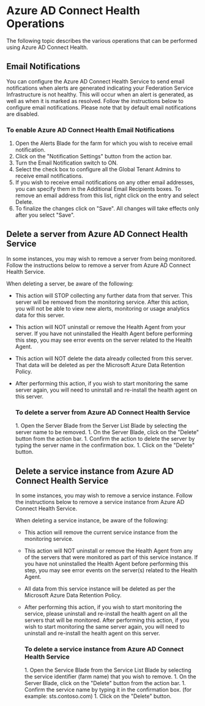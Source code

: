<properties 
	pageTitle="Azure AD Connect Health Operations." 
	description="This is the Azure AD Connect Health page that describes additional operations that can be performed once you have Azure AD Connect Health deployed.." 
	services="active-directory" 
	documentationCenter="" 
	authors="billmath" 
	manager="swadhwa" 
	editor="curtand"/>

<tags 
	ms.service="active-directory" 
	ms.workload="identity" 
	ms.tgt_pltfrm="na" 
	ms.devlang="na" 
	ms.topic="article" 
	ms.date="07/12/2015"
	ms.author="billmath"/> 

# Azure AD Connect Health Operations

The following topic describes the various operations that can be performed using Azure AD Connect Health.

## Email Notifications
You can configure the Azure AD Connect Health Service to send email notifications when alerts are generated indicating your Federation Service Infrastructure is not healthy. This will occur when an alert is generated, as well as when it is marked as resolved. Follow the instructions below to configure email notifications. Please note that by default email notifications are disabled. 


### To enable Azure AD Connect Health Email Notifications

1. Open the Alerts Blade for the farm for which you wish to receive email notification.
1. Click on the "Notification Settings" button from the action bar.
1. Turn the Email Notification switch to ON.
1. Select the check box to configure all the Global Tenant Admins to receive email notifications.
1. If you wish to receive email notifications on any other email addresses, you can specify them in the Additional Email Recipients boxes. To remove an email address from this list, right click on the entry and select Delete.
1. To finalize the changes click on "Save". All changes will take effects only after you select "Save".






## Delete a server from Azure AD Connect Health Service

In some instances, you may wish to remove a server from being monitored. Follow the instructions below to remove a server from Azure AD Connect Health Service.

When deleting a server, be aware of the following:

- This action will STOP collecting any further data from that server. This server will be removed from the monitoring service. After this action, you will not be able to view new alerts, monitoring or usage analytics data for this server.
- This action will NOT uninstall or remove the Health Agent from your server. If you have not uninstalled the Health Agent before performing this step, you may see error events on the server related to the Health Agent.
- This action will NOT delete the data already collected from this server. That data will be deleted as per the Microsoft Azure Data Retention Policy. 
- After performing this action, if you wish to start monitoring the same server again, you will need to uninstall and re-install the health agent on this server. 


	### To delete a server from Azure AD Connect Health Service
<ol>
1. Open the Server Blade from the Server List Blade by selecting the server name to be removed. 
1. On the Server Blade, click on the "Delete" button from the action bar.
1. Confirm the action to delete the server by typing the server name in the confirmation box.
1. Click on the "Delete" button.







## Delete a service instance from Azure AD Connect Health Service

In some instances, you may wish to remove a service instance. Follow the instructions below to remove a service instance from Azure AD Connect Health Service.

When deleting a service instance, be aware of the following:

- This action will remove the current service instance from the monitoring service. 
- This action will NOT uninstall or remove the Health Agent from any of the servers that were monitored as part of this service instance. If you have not uninstalled the Health Agent before performing this step, you may see error events on the server(s) related to the Health Agent. 
- All data from this service instance will be deleted as per the Microsoft Azure Data Retention Policy. 
- After performing this action, if you wish to start monitoring the service, please uninstall and re-install the health agent on all the servers that will be monitored. After performing this action, if you wish to start monitoring the same server again, you will need to uninstall and re-install the health agent on this server.







	### To delete a service instance from Azure AD Connect Health Service
<ol>
1. Open the Service Blade from the Service List Blade by selecting the service identifier (farm name) that you wish to remove. 
1. On the Server Blade, click on the "Delete" button from the action bar.
1. Confirm the service name by typing it in the confirmation box. (for example: sts.contoso.com) 
1. Click on the "Delete" button.


